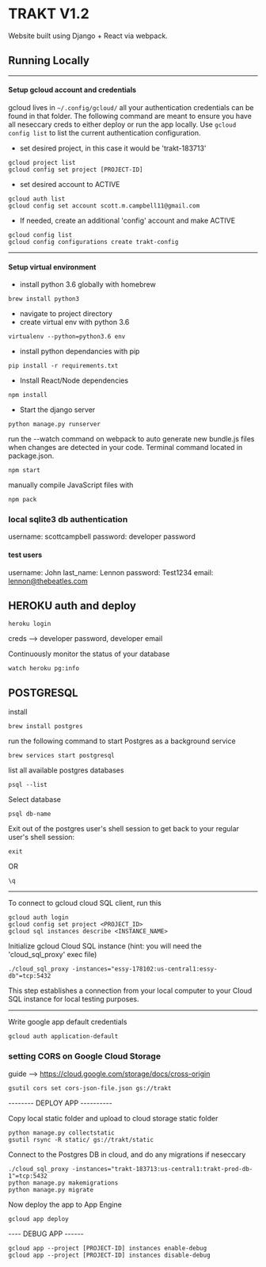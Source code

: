 # TRAKT V1.2

Website built using Django + React via webpack.

## Running Locally

--------------------------------------------------------------------------------
#### Setup gcloud account and credentials
gcloud lives in ```~/.config/gcloud/```
all your authentication credentials can be found in that folder.  The following command are meant to ensure you have all neseccary creds to either deploy or run the app locally.
Use ```gcloud config list``` to list the current authentication configuration.

- set desired project, in this case it would be 'trakt-183713'
```
gcloud project list
gcloud config set project [PROJECT-ID]
```
- set desired account to ACTIVE
```
gcloud auth list
gcloud config set account scott.m.campbell11@gmail.com
```

- If needed, create an additional 'config' account and make ACTIVE
```
gcloud config list
gcloud config configurations create trakt-config
```
--------------------------------------------------------------------------------
#### Setup virtual environment

- install python 3.6 globally with homebrew
```
brew install python3
```

- navigate to project directory
- create virtual env with python 3.6
```
virtualenv --python=python3.6 env
```

- install python dependancies with pip
```
pip install -r requirements.txt
```

- Install React/Node dependencies
```
npm install
```

- Start the django server
```
python manage.py runserver
```

run the --watch command on webpack to auto generate new bundle.js files when changes are detected in your code.  Terminal command located in package.json.

```
npm start
```
manually compile JavaScript files with

```
npm pack
```

### local sqlite3 db authentication

username: scottcampbell
password: developer password

#### test users
username: John
last_name: Lennon
password: Test1234
email: lennon@thebeatles.com


## HEROKU auth and deploy

```
heroku login
```
creds --> developer password, developer email

Continuously monitor the status of your database
```
watch heroku pg:info
```

## POSTGRESQL

install
```
brew install postgres
```

run the following command to start Postgres as a background service
```
brew services start postgresql
```

list all available postgres databases
```
psql --list
```

Select database
```
psql db-name
```

Exit out of the postgres user's shell session to get back to your regular user's shell session:
```
exit
```
OR
```
\q
```
----------------------------------------------------------------------------
To connect to gcloud cloud SQL client, run this

```
gcloud auth login
gcloud config set project <PROJECT_ID>
gcloud sql instances describe <INSTANCE_NAME>
```

Initialize gcloud Cloud SQL instance (hint: you will need the 'cloud_sql_proxy' exec file)

```
./cloud_sql_proxy -instances="essy-178102:us-central1:essy-db"=tcp:5432
```

This step establishes a connection from your local computer to your Cloud SQL instance for local testing purposes.

----------------------------------------------------------------------------
Write google app default credentials
```
gcloud auth application-default
```

### setting CORS on Google Cloud Storage

guide --> https://cloud.google.com/storage/docs/cross-origin

```
gsutil cors set cors-json-file.json gs://trakt
```

-------- DEPLOY APP ----------

Copy local static folder and upload to cloud storage static folder
```
python manage.py collectstatic
gsutil rsync -R static/ gs://trakt/static
```

Connect to the Postgres DB in cloud, and do any migrations if neseccary
```
./cloud_sql_proxy -instances="trakt-183713:us-central1:trakt-prod-db-1"=tcp:5432
python manage.py makemigrations
python manage.py migrate
```

Now deploy the app to App Engine

```
gcloud app deploy
```


---- DEBUG APP ------
```
gcloud app --project [PROJECT-ID] instances enable-debug
gcloud app --project [PROJECT-ID] instances disable-debug
